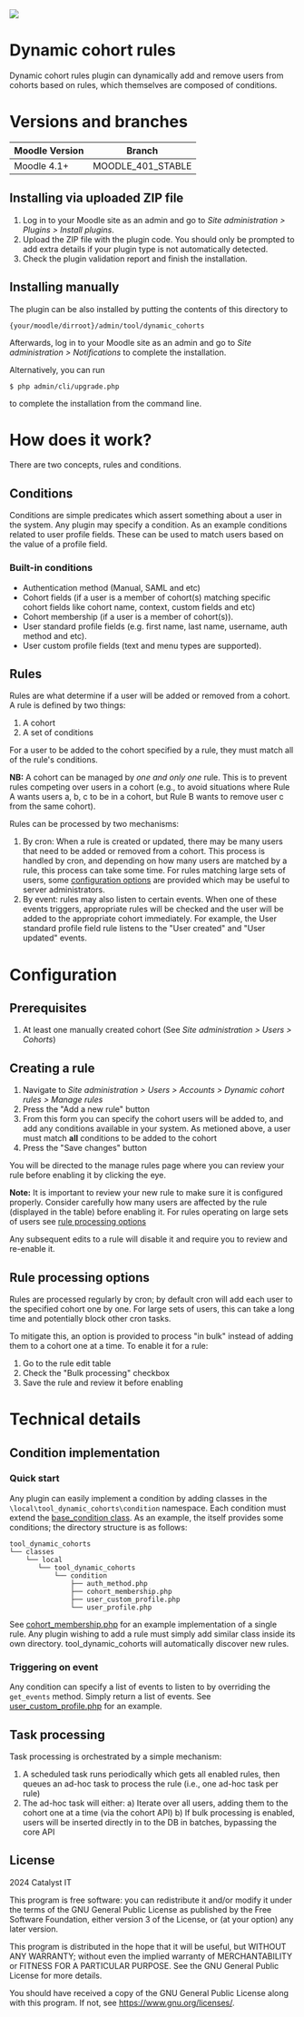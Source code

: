 <a href="https://github.com/catalyst/moodle-tool_dynamic_cohorts/actions?query=branch%3AMOODLE_401_STABLE">
<img src="https://github.com/catalyst/moodle-tool_dynamic_cohorts/actions/workflows/ci.yml/badge.svg?branch=3AMOODLE_401_STABLE" >
</a>

# Dynamic cohort rules #

Dynamic cohort rules plugin can dynamically add and remove users from cohorts based on rules, which themselves are composed of conditions.

# Versions and branches

| Moodle Version | Branch            | 
|----------------|-------------------|
| Moodle 4.1+    | MOODLE_401_STABLE | 

## Installing via uploaded ZIP file ##

1. Log in to your Moodle site as an admin and go to _Site administration >
   Plugins > Install plugins_.
2. Upload the ZIP file with the plugin code. You should only be prompted to add
   extra details if your plugin type is not automatically detected.
3. Check the plugin validation report and finish the installation.

## Installing manually ##

The plugin can be also installed by putting the contents of this directory to

    {your/moodle/dirroot}/admin/tool/dynamic_cohorts

Afterwards, log in to your Moodle site as an admin and go to _Site administration >
Notifications_ to complete the installation.

Alternatively, you can run

    $ php admin/cli/upgrade.php

to complete the installation from the command line.


# How does it work?

There are two concepts, rules and conditions.

## Conditions

Conditions are simple predicates which assert something about a user in the system. Any plugin may specify a condition. As an example conditions related to user profile fields. These can be used to match users based on the value of a profile field.

### Built-in conditions

* Authentication method (Manual, SAML and etc)
* Cohort fields (if a user is a member of cohort(s) matching specific cohort fields like cohort name, context, custom fields and etc)
* Cohort membership (if a user is a member of cohort(s)).
* User standard profile fields (e.g. first name, last name, username, auth method and etc).
* User custom profile fields (text and menu types are supported).

## Rules

Rules are what determine if a user will be added or removed from a cohort. A rule is defined by two things:

1. A cohort
2. A set of conditions

For a user to be added to the cohort specified by a rule, they must match all of the rule's conditions. 

**NB:** A cohort can be managed by _one and only one_ rule. This is to prevent rules competing over users in a cohort (e.g., to avoid situations where Rule A wants users a, b, c to be in a cohort, but Rule B wants to remove user c from the same cohort). 

Rules can be processed by two mechanisms:

1. By cron: When a rule is created or updated, there may be many users that need to be added or removed from a cohort. This process is handled by cron, and depending on how many users are matched by a rule, this process can take some time. For rules matching large sets of users, some [configuration options](#rule-processing-options) are provided which may be useful to server administrators.
2. By event: rules may also listen to certain events. When one of these events triggers, appropriate rules will be checked and the user will be added to the appropriate cohort immediately. For example, the User standard profile field rule listens to the "User created" and "User updated" events.

# Configuration

## Prerequisites
1. At least one manually created cohort (See _Site administration > Users > Cohorts_)

## Creating a rule
1. Navigate to _Site administration > Users > Accounts > Dynamic cohort rules > Manage rules_
2. Press the "Add a new rule" button
3. From this form you can specify the cohort users will be added to, and add any conditions available in your system. As metioned above, a user must match **all** conditions to be added to the cohort
4. Press the "Save changes" button

You will be directed to the manage rules page where you can review your rule before enabling it by clicking the eye.

**Note:** It is important to review your new rule to make sure it is configured properly. Consider carefully how many users are affected by the rule (displayed in the table) before enabling it. For rules operating on large sets of users see [rule processing options](#rule-processing-options)

Any subsequent edits to a rule will disable it and require you to review and re-enable it.

## Rule processing options
Rules are processed regularly by cron; by default cron will add each user to the specified cohort one by one. For large sets of users, this can take a long time and potentially block other cron tasks.

To mitigate this, an option is provided to process "in bulk" instead of adding them to a cohort one at a time. To enable it for a rule:

1. Go to the rule edit table 
2. Check the "Bulk processing" checkbox
3. Save the rule and review it before enabling

# Technical details

## Condition implementation

### Quick start

Any plugin can easily implement a condition by adding classes in the `\local\tool_dynamic_cohorts\condition` namespace. Each condition must extend the [base_condition class](classes/condition_base.php). As an example, the itself provides some conditions; the directory structure is as follows:

```
tool_dynamic_cohorts
└── classes
    └── local
       └── tool_dynamic_cohorts
           └── condition
               ├── auth_method.php
               ├── cohort_membership.php
               ├── user_custom_profile.php
               └── user_profile.php
```

See [cohort_membership.php](classes/local/tool_dynamic_cohorts/condition/cohort_membership.php) for an example implementation of a single rule. Any plugin wishing to add a rule must simply add similar class inside its own directory. tool_dynamic_cohorts will automatically discover new rules.  

### Triggering on event

Any condition can specify a list of events to listen to by overriding the `get_events` method. Simply return a list of events. See [user_custom_profile.php](classes/local/tool_dynamic_cohorts/condition/user_custom_profile.php) for an example.

## Task processing
Task processing is orchestrated by a simple mechanism:

1. A scheduled task runs periodically which gets all enabled rules, then queues an ad-hoc task to process the rule (i.e., one ad-hoc task per rule)
2. The ad-hoc task will either:
   a) Iterate over all users, adding them to the cohort one at a time (via the cohort API)
   b) If bulk processing is enabled, users will be inserted directly in to the DB in batches, bypassing the core API

## License ##

2024 Catalyst IT

This program is free software: you can redistribute it and/or modify it under
the terms of the GNU General Public License as published by the Free Software
Foundation, either version 3 of the License, or (at your option) any later
version.

This program is distributed in the hope that it will be useful, but WITHOUT ANY
WARRANTY; without even the implied warranty of MERCHANTABILITY or FITNESS FOR A
PARTICULAR PURPOSE.  See the GNU General Public License for more details.

You should have received a copy of the GNU General Public License along with
this program.  If not, see <https://www.gnu.org/licenses/>.
